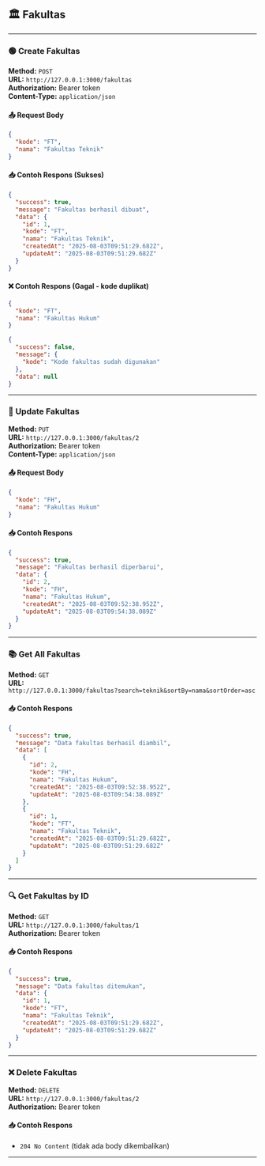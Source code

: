 ## 🏛️ Fakultas

---

### 🟢 Create Fakultas

**Method:** `POST`  
**URL:** `http://127.0.0.1:3000/fakultas`  
**Authorization:** Bearer token  
**Content-Type:** `application/json`

#### 📤 Request Body
```json
{
  "kode": "FT",
  "nama": "Fakultas Teknik"
}
```

#### 📥 Contoh Respons (Sukses)
```json
{
  "success": true,
  "message": "Fakultas berhasil dibuat",
  "data": {
    "id": 1,
    "kode": "FT",
    "nama": "Fakultas Teknik",
    "createdAt": "2025-08-03T09:51:29.682Z",
    "updateAt": "2025-08-03T09:51:29.682Z"
  }
}
```

#### ❌ Contoh Respons (Gagal - kode duplikat)
```json
{
  "kode": "FT",
  "nama": "Fakultas Hukum"
}
```
```json
{
  "success": false,
  "message": {
    "kode": "Kode fakultas sudah digunakan"
  },
  "data": null
}
```

---

### 🔄 Update Fakultas

**Method:** `PUT`  
**URL:** `http://127.0.0.1:3000/fakultas/2`  
**Authorization:** Bearer token  
**Content-Type:** `application/json`

#### 📤 Request Body
```json
{
  "kode": "FH",
  "nama": "Fakultas Hukum"
}
```

#### 📥 Contoh Respons
```json
{
  "success": true,
  "message": "Fakultas berhasil diperbarui",
  "data": {
    "id": 2,
    "kode": "FH",
    "nama": "Fakultas Hukum",
    "createdAt": "2025-08-03T09:52:38.952Z",
    "updateAt": "2025-08-03T09:54:38.089Z"
  }
}
```

---

### 📚 Get All Fakultas

**Method:** `GET`  
**URL:**  
`http://127.0.0.1:3000/fakultas?search=teknik&sortBy=nama&sortOrder=asc`

#### 📥 Contoh Respons
```json
{
  "success": true,
  "message": "Data fakultas berhasil diambil",
  "data": [
    {
      "id": 2,
      "kode": "FH",
      "nama": "Fakultas Hukum",
      "createdAt": "2025-08-03T09:52:38.952Z",
      "updateAt": "2025-08-03T09:54:38.089Z"
    },
    {
      "id": 1,
      "kode": "FT",
      "nama": "Fakultas Teknik",
      "createdAt": "2025-08-03T09:51:29.682Z",
      "updateAt": "2025-08-03T09:51:29.682Z"
    }
  ]
}
```

---

### 🔍 Get Fakultas by ID

**Method:** `GET`  
**URL:** `http://127.0.0.1:3000/fakultas/1`  
**Authorization:** Bearer token

#### 📥 Contoh Respons
```json
{
  "success": true,
  "message": "Data fakultas ditemukan",
  "data": {
    "id": 1,
    "kode": "FT",
    "nama": "Fakultas Teknik",
    "createdAt": "2025-08-03T09:51:29.682Z",
    "updateAt": "2025-08-03T09:51:29.682Z"
  }
}
```

---

### ❌ Delete Fakultas

**Method:** `DELETE`  
**URL:** `http://127.0.0.1:3000/fakultas/2`  
**Authorization:** Bearer token

#### 📥 Contoh Respons
- `204 No Content` (tidak ada body dikembalikan)

---

